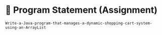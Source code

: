# 📝 Program Statement (Assignment)

`Write-a-Java-program-that-manages-a-dynamic-shopping-cart-system-using-an-ArrayList
`


